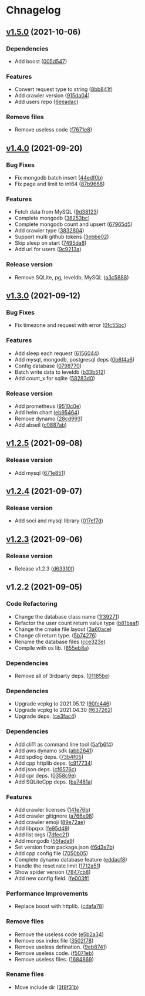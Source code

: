 # Chnagelog

## [v1.5.0](https://github.com/spider-all/spider-cplusplus/compare/v1.4.0...v1.5.0) (2021-10-06)

### Dependencies

* Add boost ([005d547](https://github.com/spider-all/spider-cplusplus/commit/005d547952815b31cc767ccc26deae35ab61ce1b))

### Features

* Convert request type to string ([8bb841f](https://github.com/spider-all/spider-cplusplus/commit/8bb841fd7cd83ca9453538d7814be957e63a80dd))
* Add crawler version ([915da04](https://github.com/spider-all/spider-cplusplus/commit/915da04a266d8ffc6f804ecab3de5195e7aa4296))
* Add users repo ([6eeadac](https://github.com/spider-all/spider-cplusplus/commit/6eeadac3d0373c03fd27435e160ff7922aaf5b90))

### Remove files

* Remove useless code ([f7671e8](https://github.com/spider-all/spider-cplusplus/commit/f7671e84b5d869a104c9fb5d3b49a9f534554d45))

## [v1.4.0](https://github.com/spider-all/spider-cplusplus/compare/v1.3.0...v1.4.0) (2021-09-20)

### Bug Fixes

* Fix mongodb batch insert ([44edf0b](https://github.com/spider-all/spider-cplusplus/commit/44edf0bcadff69cdc8a4391514aea1902ce213a3))
* Fix page and limit to int64 ([87b9668](https://github.com/spider-all/spider-cplusplus/commit/87b96683aa4408eb4c59e6f0e10ab35d1df67e81))

### Features

* Fetch data from MySQL ([9d38123](https://github.com/spider-all/spider-cplusplus/commit/9d381233614854d3bfb51708d41b29d20c3167cc))
* Complete mongodb ([38253bc](https://github.com/spider-all/spider-cplusplus/commit/38253bc482b26e1c01c3bef9d36b1dbfed59b9f0))
* Complete mongodb count and upsert ([67965d5](https://github.com/spider-all/spider-cplusplus/commit/67965d50f59a8d286f1fdba723faff2a0932209c))
* Add crawler type ([3832804](https://github.com/spider-all/spider-cplusplus/commit/38328040eae44cefea8b292e8cc5a6928af8ec97))
* Support multi github tokens ([3ebbe02](https://github.com/spider-all/spider-cplusplus/commit/3ebbe02fdfb22c636f02c6a5239ffa52b028c64e))
* Skip sleep on start ([7495da8](https://github.com/spider-all/spider-cplusplus/commit/7495da8db1264b70da8f251aa85b8184f5917b75))
* Add url for users ([9c9213a](https://github.com/spider-all/spider-cplusplus/commit/9c9213ac05118f172bd198af0bf5893509ec3888))

### Release version

* Remove SQLite, pg, leveldb, MySQL ([a3c5888](https://github.com/spider-all/spider-cplusplus/commit/a3c5888c0429f03dc7c578d47a25d330d3ec358d))

## [v1.3.0](https://github.com/spider-all/spider-cplusplus/compare/v1.2.5...v1.3.0) (2021-09-12)

### Bug Fixes

* Fix timezone and request with error ([0fc55bc](https://github.com/spider-all/spider-cplusplus/commit/0fc55bc023318e012baff3b9fd004c9f9eff55f4))

### Features

* Add sleep each request ([6156044](https://github.com/spider-all/spider-cplusplus/commit/6156044315fb3f20d0aa2e78c45b1914b2aa14e3))
* Add mysql, mongodb, postgresql deps ([0b6f4a6](https://github.com/spider-all/spider-cplusplus/commit/0b6f4a64b788669594e31e6a82345814af19c28b))
* Config database ([0798770](https://github.com/spider-all/spider-cplusplus/commit/0798770705c18f7621df4b5a3175eb60894e2580))
* Batch write data to leveldb ([b33b512](https://github.com/spider-all/spider-cplusplus/commit/b33b512e6aef85a67643e8dc8745e6fd83d790cd))
* Add count_x for sqlite ([58283d0](https://github.com/spider-all/spider-cplusplus/commit/58283d07af39b552c05b5d59b1c828a457c1d183))

### Release version

* Add prometheus ([9510c0e](https://github.com/spider-all/spider-cplusplus/commit/9510c0e0f6e9a5566188aab7af01ede0c4bfe4b1))
* Add helm chart ([eb95464](https://github.com/spider-all/spider-cplusplus/commit/eb9546430ceb9418ec2d2c6513f6dc57a77cbd01))
* Remove dynamo ([28cd993](https://github.com/spider-all/spider-cplusplus/commit/28cd993864555d3a8f363ce4cfd62eeb8fc6027b))
* Add abseil ([c0887ab](https://github.com/spider-all/spider-cplusplus/commit/c0887ab030f00308255a3ff294d3273ddb4ed949))

## [v1.2.5](https://github.com/spider-all/spider-cplusplus/compare/v1.2.4...v1.2.5) (2021-09-08)

### Release version

* Add mysql ([671e851](https://github.com/spider-all/spider-cplusplus/commit/671e8515d02af5fbc36b5517a55bdc6f7d93145c))

## [v1.2.4](https://github.com/spider-all/spider-cplusplus/compare/v1.2.3...v1.2.4) (2021-09-07)

### Release version

* Add soci and mysql library ([017ef7d](https://github.com/spider-all/spider-cplusplus/commit/017ef7d61fd20684143112a4476e6296d0e8ef4d))

## [v1.2.3](https://github.com/spider-all/spider-cplusplus/compare/v1.2.2...v1.2.3) (2021-09-06)

### Release version

* Release v1.2.3 ([d63310f](https://github.com/spider-all/spider-cplusplus/commit/d63310ffe6d3bdd25d60863e77f681d31bb505a4))

## v1.2.2 (2021-09-05)

### Code Refactoring

* Change the database class name ([1f39271](https://github.com/spider-all/spider-cplusplus/commit/1f392719697f2b420602896e8bc4c4c0fc4f2da1))
* Refactor the user count return value type ([b81baaf](https://github.com/spider-all/spider-cplusplus/commit/b81baaf438a5a3c0f05c24824f50c4ed1d4d3f46))
* Change the cmake file layout ([3a60ace](https://github.com/spider-all/spider-cplusplus/commit/3a60ace5db852d62cfb6199d4780732aac647503))
* Change cli return type. ([5b74276](https://github.com/spider-all/spider-cplusplus/commit/5b74276853434eda06cbf30f3368771536de1414))
* Rename the database files ([cce323e](https://github.com/spider-all/spider-cplusplus/commit/cce323eb97f8f779e9bf35d5e62e77dd3485a2c8))
* Compile with os lib. ([855eb8a](https://github.com/spider-all/spider-cplusplus/commit/855eb8aa64684c2e76a2aa2c5d67de30908a014f))

### Dependencies

* Remove all of 3rdparty deps. ([01185be](https://github.com/spider-all/spider-cplusplus/commit/01185be7425ddb193bfcfafa6e9064fcee6ad2e0))

### Dependencies

* Upgrade vcpkg to 2021.05.12 ([90fc446](https://github.com/spider-all/spider-cplusplus/commit/90fc446f5653ce37cdc2157dbc6d9b28d8204e6e))
* Upgrade vcpkg to 2021.04.30 ([f637262](https://github.com/spider-all/spider-cplusplus/commit/f637262a2a0bdaaa95c2c73a14bfb15ce19f1003))
* Upgrade deps. ([ce3fac4](https://github.com/spider-all/spider-cplusplus/commit/ce3fac42a229c6db6b43bf8b9532b2e19b3ecdc6))

### Dependencies

* Add cli11 as command line tool ([5afb6f4](https://github.com/spider-all/spider-cplusplus/commit/5afb6f47a65b925378ed4ae0ed73d2d05f46e77f))
* Add aws dynamo sdk ([abb2641](https://github.com/spider-all/spider-cplusplus/commit/abb26413cdcf58bd5c6f8e0428923abddda45390))
* Add spdlog deps. ([73b4f05](https://github.com/spider-all/spider-cplusplus/commit/73b4f055f156e85eb09a45947174b50ee5f07704))
* Add cpp httplib deps. ([c917734](https://github.com/spider-all/spider-cplusplus/commit/c917734922202bb1d1c11a2bb10d54bc351a0d71))
* Add json deps. ([cf6576c](https://github.com/spider-all/spider-cplusplus/commit/cf6576c7c257daf9bc8eed66627f01b296d7c696))
* Add cpr deps. ([0358c9e](https://github.com/spider-all/spider-cplusplus/commit/0358c9e5023529df373f86d9fe1097577b3b45bb))
* Add SQLiteCpp deps. ([ba7481a](https://github.com/spider-all/spider-cplusplus/commit/ba7481a99aa0c570dd9b1078260c311f5cfab416))

### Features

* Add crawler licenses ([141e76b](https://github.com/spider-all/spider-cplusplus/commit/141e76bccdc8c12b5d4e1f34335d1cd2bbd3eaee))
* Add crawler gitignore ([a766e98](https://github.com/spider-all/spider-cplusplus/commit/a766e98c503d9c3b257fe82404cfc7e3b04e90af))
* Add crawler emoji ([89e72ae](https://github.com/spider-all/spider-cplusplus/commit/89e72ae7706dd5082b4b52beca3db23870035a2a))
* Add libpqxx ([fe95d49](https://github.com/spider-all/spider-cplusplus/commit/fe95d49a145f8eedf6d51fc974b118601feca9be))
* Add list orgs ([7dfec21](https://github.com/spider-all/spider-cplusplus/commit/7dfec216bd6810d061604097182b2a370b94a1ba))
* Add mongodb ([55fada9](https://github.com/spider-all/spider-cplusplus/commit/55fada93174f93fad53a20b7f6ebd221d34add9e))
* Set version from package.json ([f6d3e7b](https://github.com/spider-all/spider-cplusplus/commit/f6d3e7bff0b428a9748652c6ce1012c5276be13b))
* Add cpp config file ([7050b05](https://github.com/spider-all/spider-cplusplus/commit/7050b05397185b421543414a7cb0c50b91d584f5))
* Complete dynamo database feature ([eddacf8](https://github.com/spider-all/spider-cplusplus/commit/eddacf88e45c728b363e4a61094ec335899ef058))
* Handle the reset rate limit ([1712a51](https://github.com/spider-all/spider-cplusplus/commit/1712a518029bca2a1382a5fd41573c7d43b1ffaa))
* Show spider version ([7847cb8](https://github.com/spider-all/spider-cplusplus/commit/7847cb83a5513346b75744b5de66eb4b03c6006a))
* Add new config field. ([fe003ff](https://github.com/spider-all/spider-cplusplus/commit/fe003ffde81bafb1bf20a66ad84b6c8045fcbde8))

### Performance Improvements

* Replace boost with httplib. ([cdafa78](https://github.com/spider-all/spider-cplusplus/commit/cdafa7831019e268b41ffc222844dca08a26c858))

### Remove files

* Remove the useless code ([e5b2a34](https://github.com/spider-all/spider-cplusplus/commit/e5b2a34bc497e8c333581c8835707380d904cf1c))
* Remove osx index file ([3502f78](https://github.com/spider-all/spider-cplusplus/commit/3502f784e9f6feb6c57a80507d24140dada80c7f))
* Remove useless defination. ([9eb8741](https://github.com/spider-all/spider-cplusplus/commit/9eb87418e7204d505546747ea2c8d4e537fc05ed))
* Remove useless code. ([f5071eb](https://github.com/spider-all/spider-cplusplus/commit/f5071ebd667a319db3500674f91687350534d49f))
* Remove useless files. ([1684869](https://github.com/spider-all/spider-cplusplus/commit/1684869914a53689cde1e649ca509fd85f69b371))

### Rename files

* Move include dir ([3f8f31b](https://github.com/spider-all/spider-cplusplus/commit/3f8f31b37da2b0440a7393569aef2516dad7d1bb))

